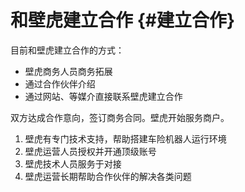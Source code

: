 # 和壁虎建立合作 {#建立合作}

目前和壁虎建立合作的方式：

* 壁虎商务人员商务拓展
* 通过合作伙伴介绍
* 通过网站、等媒介直接联系壁虎建立合作

双方达成合作意向，签订商务合同。壁虎开始服务商户。

1. 壁虎有专门技术支持，帮助搭建车险机器人运行环境
2. 壁虎运营人员授权并开通顶级账号
3. 壁虎技术人员服务于对接
4. 壁虎运营长期帮助合作伙伴的解决各类问题



